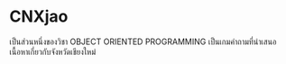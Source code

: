 # CNXjao
เป็นส่วนหนึ่งของวิชา OBJECT ORIENTED PROGRAMMING 
เป็นเกมคำถามที่นำเสนอเนื้อหาเกี่ยวกับจังหวัดเชียงใหม่
